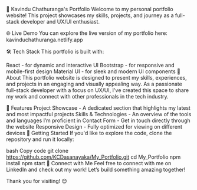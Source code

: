 💼 Kavindu Chathuranga's Portfolio
Welcome to my personal portfolio website! This project showcases my skills, projects, and journey as a full-stack developer and UX/UI enthusiast.

🌐 Live Demo
You can explore the live version of my portfolio here: kavinduchathuranga.netlify.app

🛠️ Tech Stack
This portfolio is built with:

React - for dynamic and interactive UI
Bootstrap - for responsive and mobile-first design
Material UI - for sleek and modern UI components
📜 About
This portfolio website is designed to present my skills, experiences, and projects in an engaging and visually appealing way. As a passionate full-stack developer with a focus on UX/UI, I've created this space to share my work and connect with other professionals in the tech industry.

🎨 Features
Project Showcase - A dedicated section that highlights my latest and most impactful projects
Skills & Technologies - An overview of the tools and languages I’m proficient in
Contact Form - Get in touch directly through the website
Responsive Design - Fully optimized for viewing on different devices
🚀 Getting Started
If you'd like to explore the code, clone the repository and run it locally:

bash
Copy code
git clone https://github.com/KCDasanayaka/My_Portfolio.git
cd My_Portfolio
npm install
npm start
🤝 Connect with Me
Feel free to connect with me on LinkedIn and check out my work! Let’s build something amazing together!

Thank you for visiting! 😊
